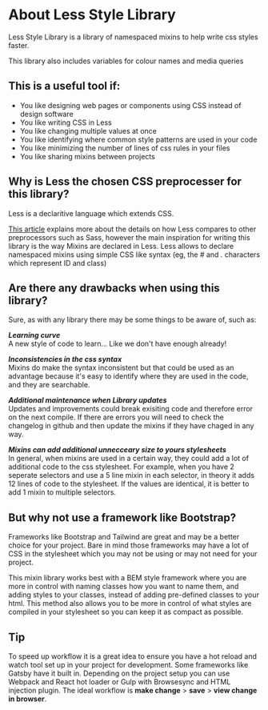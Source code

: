 # About Less Style Library

Less Style Library is a library of namespaced mixins to help write css styles faster.

This library also includes variables for colour names and media queries

## This is a useful tool if:

* You like designing web pages or components using CSS instead of design software
* You like writing CSS in Less
* You like changing multiple values at once
* You like identifying where common style patterns are used in your code
* You like minimizing the number of lines of css rules in your files
* You like sharing mixins between projects

  

## Why is Less the chosen CSS preprocesser for this library?

Less is a declaritive language which extends CSS.


[This article](1) explains more about the details on how Less compares to other preprocessors such as Sass, however the main inspiration for writing this library is the way Mixins are declared in Less. Less allows to declare namespaced mixins using simple CSS like syntax (eg, the *#* and *.* characters which represent ID and class)

[1]: https://medium.com/@matthewdeaners/less-the-world-s-most-misunderstood-css-pre-processor-76273881cb03

  
  
## Are there any drawbacks when using this library?

Sure, as with any library there may be some things to be aware of, such as:

***Learning curve***  
A new style of code to learn... Like we don't have enough already!

***Inconsistencies in the css syntax***  
Mixins do make the syntax inconsistent but that could be used as an advantage because it's easy to identify where they are used in the code, and they are searchable.

***Additional maintenance when Library updates***  
Updates and improvements could break exisiting code and therefore error on the next compile. If there are errors you will need to check the changelog in github and then update the mixins if they have chaged in any way.

***Mixins can add additional unnecceary size to yours stylesheets***  
In general, when mixins are used in a certain way, they could add a lot of additional code to the css stylesheet. For example, when you have 2 seperate selectors and use a 5 line mixin in each selector, in theory it adds 12 lines of code to the stylesheet. If the values are identical, it is better to add 1 mixin to multiple selectors.
   
   
## But why not use a framework like Bootstrap?

Frameworks like Bootstrap and Tailwind are great and may be a better choice for your project. Bare in mind those frameworks may have a lot of CSS in the stylesheet
which you may not be using or may not need for your project.

This mixin library works best with a BEM style framework where you are more in control with naming classes how you want to name them, and adding styles to your classes, instead of adding pre-defined classes to your html. This method also allows you to be more in control of what styles are compiled in your stylesheet so
you can keep it as compact as possible.

## Tip

To speed up workflow it is a great idea to ensure you have a hot reload and watch tool set up in your project for development. Some frameworks like Gatsby have it built in. Depending on the project setup you can use Webpack and React hot loader or Gulp with Browsesync and HTML injection plugin. The ideal workflow is **make change** > **save** > **view change in browser**.  